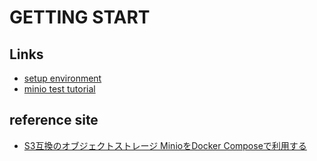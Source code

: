 # GETTING START

## Links

* [setup environment](./docs/setup_env.md)
* [minio test tutorial](./docs/minio_test.md)

## reference site

* [S3互換のオブジェクトストレージ MinioをDocker Composeで利用する](https://qiita.com/kai_kou/items/9fe06d4d24928d9efa2a)
